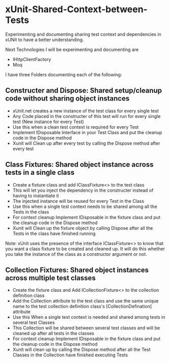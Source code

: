 # xUnit-Shared-Context-between-Tests

Experimenting and documenting sharing test context and dependencies in xUNit to have a better understanding.

Next Technologies I will be experimenting and documenting are
- IHttpClientFactory
- Moq

I have three Folders documenting each of the following:

## Constructer and Dispose: Shared setup/cleanup code without sharing object instances
- xUnit.net creates a new instance of the test class for every single test
- Any Code placed in the constructer of this test will run for every single test (New instance for every Test)
- Use this when a clean test context is required for every Test
- Implement IDisposable Interface in your Test Class and put the cleanup code in the Dispose method
- Xunit will Clean up after every test by calling the Dispose method after every test

## Class Fixtures: Shared object instance across tests in a single class
- Create a fixture class and add IClassFixture<> to the test class
- This will let you inject the dependency in the constructer instead of having to instantiate it
- The injected instance will be reused for every Test in the Class
- Use this when a single test context needs to be shared among all the Tests in the class
- For context cleanup Implement IDisposable in the fixture class and put the cleanup code in the Dispose method
- Xunit will Clean up the fixture object by calling Dispose after all the Tests in the class have finished running 
 
 Note: xUnit uses the presence of the interface   IClassFixture<> to know that you want a class fixture to be created and cleaned up. It will do this whether you take the instance of the class as a constructor argument or not.

## Collection Fixtures: Shared object instances across multiple test classes
- Create the fixture class and Add ICollectionFixture<> to the collection definition class
- Add the Collection attribute to the test class and use the same unique name to the test collection definition class's [CollectionDefination] attribute
- Use this When a single test context is needed and shared among tests in several test Classes
- This Collection will be shared between several test classes and will be cleaned up after all tests in the classes
- For context cleanup Implement IDisposable in the fixture class and put the cleanup code in the Dispose method
- Xunit will clean up by calling the Dispose method after all the Test Classes in the Collection have finished executing Tests
